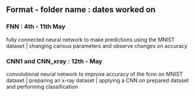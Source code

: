## Format - folder name : dates worked on

### FNN : 4th - 11th May 
fully connected neural network to make predictions using the MNIST dataset | changing carious parameters and observe changes on accuracy

### CNN1 and CNN_xray : 12th - May
convolutional neural network to improve accuracy of the fcnn on MNIST dataset | preparing an x-ray dataset | applying a CNN on prepared dataset and performing classification
